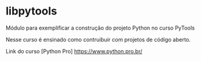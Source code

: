 # libpytools
Módulo para exemplificar a construção do projeto  Python no curso PyTools

Nesse curso é ensinado como contruibuir com projetos de código aberto.

Link do curso [Python Pro] https://www.python.pro.br/